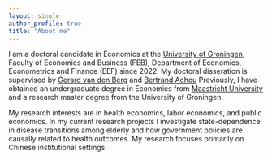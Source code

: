 ```yaml
---
layout: single
author_profile: true
title: "About me"
---
```



I am a doctoral candidate in Economics at the [University of Groningen], Faculty of Economics and Business (FEB), Department of Economics, Econometrics and Finance (EEF) since 2022. My doctoral disseration is supervised by [Gerard van den Berg] and [Bertrand Achou]
Previously, I have obtained an undergraduate degree in Economics from [Maastricht University] and a research master degree from the University of Groningen. 
<!-- "applied microeconometrician" for job applications
could add orcid in the future -->

My research interests are in health economics, labor economics, and public economics. In my current research projects I investigate state-dependence in disease transitions among elderly and how government policies are causally related to health outcomes. My research focuses primarily on Chinese institutional settings. 

[//]: # (Links)
   [University of Groningen]: <https://www.rug.nl/feb/?lang=en>
   [Maastricht University]:   <https://www.maastrichtuniversity.nl/about-um/faculties/school-business-and-economics>
   [Gerard van den Berg]: <https://www.rug.nl/staff/gerard.van.den.berg/>
   [Bertrand Achou]: <https://sites.google.com/site/bertrandachou/home/>
